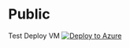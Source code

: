 # Public

Test Deploy VM
[![Deploy to Azure](https://aka.ms/deploytoazurebutton)](https://portal.azure.com/#create/Microsoft.Template/uri/https://raw.githubusercontent.com/Spiderkilla/Public/refs/heads/main/CreateWindowsserverVM.json)
